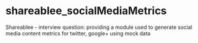 shareablee_socialMediaMetrics
=============================

Shareablee - interview question: providing a module used to generate social media content metrics for twitter, google+ using mock data

